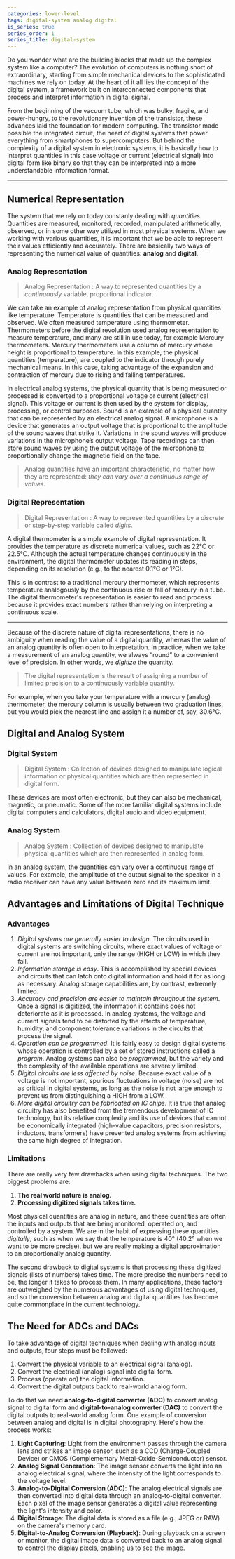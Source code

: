 ```yaml
---
categories: lower-level
tags: digital-system analog digital
is_series: true
series_order: 1
series_title: digital-system
---
```


Do you wonder what are the building blocks that made up the complex system like a computer? 
The evolution of computers is nothing short of extraordinary, starting from simple mechanical devices 
to the sophisticated machines we rely on today. At the heart of it all lies the concept of 
the digital system, a framework built on interconnected components that process and interpret 
information in digital signal. 

From the beginning of the vacuum tube, which was bulky, fragile, and power-hungry, to the revolutionary 
invention of the transistor, these advances laid the foundation for modern computing. 
The transistor made possible the integrated circuit, the heart of digital systems that power everything 
from smartphones to supercomputers. But behind the complexity of a digital system in electronic systems, 
it is basically how to interpret quantities in this case voltage or current (electrical signal) into 
digital form like binary so that they can be interpreted into a more understandable information format.

---

## Numerical Representation 
The system that we rely on today constanly dealing with *quantities*. Quantities are measured, monitored, 
recorded, manipulated arithmetically, observed, or in some other way utilized in most physical systems. 
When we working with various quantities, it is important that we be able to represent their values 
efficiently and accurately. There are basically two ways of representing the numerical value of
quantities: **analog** and **digital**.

### Analog Representation
> Analog Representation
: A way to represented quantities by a *continuously* variable, proportional indicator.

We can take an example of analog representation from physical quantities like temperature. 
Temperature is quantities that can be measured and observed.
We often measured temperature using thermometer. 
Thermometers before the digital revolution used analog representation to measure temperature, 
and many are still in use today, for example Mercury thermometers.
Mercury thermometers use a column of mercury whose height is proportional to temperature.
In this example, the physical quantities (temperature), are coupled to the indicator through 
purely mechanical means. 
In this case, taking advantage of the expansion and contraction of mercury due to rising 
and falling temperatures.

In electrical analog systems, the physical quantity that is being measured or processed is converted
to a proportional voltage or current (electrical signal). This voltage or current is then used by the 
system for display, processing, or control purposes. Sound is an example of a physical quantity that 
can be represented by an electrical analog signal. A microphone is a device that generates an output
voltage that is proportional to the amplitude of the sound waves that strike it. Variations in the 
sound waves will produce variations in the microphone’s output voltage. 
Tape recordings can then store sound waves by using the output voltage of the microphone to 
proportionally change the magnetic field on the tape.

> Analog quantities have an important characteristic, no matter how they are represented: 
*they can vary over a continuous range of values*.

### Digital Representation
> Digital Representation
: A way to represented quantities by a *discrete* or step-by-step variable called *digits*.

A digital thermometer is a simple example of digital representation. It provides the temperature as 
discrete numerical values, such as 22°C or 22.5°C. Although the actual temperature changes 
continuously in the environment, the digital thermometer updates its reading in steps, 
depending on its resolution (e.g., to the nearest 0.1°C or 1°C).

This is in contrast to a traditional mercury thermometer, which represents temperature analogously 
by the continuous rise or fall of mercury in a tube. The digital thermometer's representation is 
easier to read and process because it provides exact numbers rather than relying on 
interpreting a continuous scale.

---

Because of the discrete nature of digital representations, there is no ambiguity
when reading the value of a digital quantity, whereas the value of an analog
quantity is often open to interpretation. 
In practice, when we take a measurement of an analog quantity, we always “round” to a convenient 
level of precision. In other words, we *digitize* the quantity.

> The digital representation is the result of assigning a number of limited precision to a 
continuously variable quantity.

For example, when you take your temperature with a mercury (analog) thermometer, 
the mercury column is usually between two graduation lines,
but you would pick the nearest line and assign it a number of, say, 30.6°C.

## Digital and Analog System
### Digital System
> Digital System
: Collection of devices designed to manipulate logical information or physical quantities which are 
then represented in digital form.

These devices are most often electronic, but they can also be mechanical, magnetic, or pneumatic.
Some of the more familiar digital systems include digital computers and calculators, 
digital audio and video equipment.

### Analog System
> Analog System
: Collection of devices designed to manipulate physical quantities which are then represented in analog form.

In an analog system, the quantities can vary over a continuous range of values. 
For example, the amplitude of the output signal to the speaker in a radio receiver can have 
any value between zero and its maximum limit.

## Advantages and Limitations of Digital Technique
### Advantages
1. *Digital systems are generally easier to design*. The circuits used in digital
systems are switching circuits, where exact values of voltage or current
are not important, only the range (HIGH or LOW) in which they fall.
2. *Information storage is easy*. This is accomplished by special devices and
circuits that can latch onto digital information and hold it for as long as
necessary. Analog storage capabilities are, by contrast, extremely limited.
3. *Accuracy and precision are easier to maintain throughout the system*. Once
a signal is digitized, the information it contains does not deteriorate as it
is processed. In analog systems, the voltage and current signals tend to
be distorted by the effects of temperature, humidity, and component tolerance 
variations in the circuits that process the signal.
4. *Operation can be programmed*. It is fairly easy to design digital systems
whose operation is controlled by a set of stored instructions called a
*program*. Analog systems can also be *programmed*, but the variety and
the complexity of the available operations are severely limited.
5. *Digital circuits are less affected by noise*. Because exact value of a
voltage is not important, spurious fluctuations in voltage (noise) are not 
as critical in digital systems, as long as the noise is not large enough to 
prevent us from distinguishing a HIGH from a LOW.
6. *More digital circuitry can be fabricated on IC chips*. It is true that analog
circuitry has also benefited from the tremendous development of IC
technology, but its relative complexity and its use of devices that cannot
be economically integrated (high-value capacitors, precision resistors,
inductors, transformers) have prevented analog systems from achieving
the same high degree of integration.

### Limitations
There are really very few drawbacks when using digital techniques. The two
biggest problems are:
1. **The real world nature is analog.**
2. **Processing digitized signals takes time.**

Most physical quantities are analog in nature, and these quantities are often
the inputs and outputs that are being monitored, operated on, and controlled
by a system. We are in the habit of expressing these quantities *digitally*, 
such as when we say that the temperature is 40° (40.2° when we want to be more precise), 
but we are really making a digital approximation to an proportionally analog quantity.

The second drawback to digital systems is that processing these digitized signals (lists of numbers) takes time.
The more precise the numbers need to be, the longer it takes to process them. In many applications, 
these factors are outweighed by the numerous advantages of using digital techniques, and so the conversion
between analog and digital quantities has become quite commonplace in the current technology.

## The Need for ADCs and DACs
To take advantage of digital techniques when dealing with analog inputs
and outputs, four steps must be followed:
1. Convert the physical variable to an electrical signal (analog).
2. Convert the electrical (analog) signal into digital form.
3. Process (operate on) the digital information.
4. Convert the digital outputs back to real-world analog form.

To do that we need **analog-to-digital converter (ADC)** to convert analog signal to digital form
and **digital-to-analog converter (DAC)** to convert the digital outputs to real-world analog form.
One example of conversion between analog and digital is in digital photography. Here's how the process works:
1. **Light Capturing**: Light from the environment passes through the camera lens and strikes an image sensor, 
such as a CCD (Charge-Coupled Device) or CMOS (Complementary Metal-Oxide-Semiconductor) sensor.
2. **Analog Signal Generation**: The image sensor converts the light into an analog electrical signal, 
where the intensity of the light corresponds to the voltage level.
3. **Analog-to-Digital Conversion (ADC)**: The analog electrical signals are then converted into 
digital data through an analog-to-digital converter. Each pixel of the image sensor generates a digital value representing the light's intensity and color.
4. **Digital Storage**: The digital data is stored as a file (e.g., JPEG or RAW) on the camera's memory card.
5. **Digital-to-Analog Conversion (Playback)**: During playback on a screen or monitor, the digital image data 
is converted back to an analog signal to control the display pixels, enabling us to see the image.
